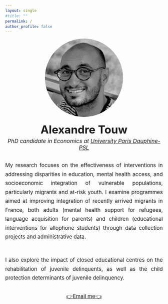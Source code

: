 ```yaml
---
layout: single
#title: ""
permalink: /
author_profile: false
---
```


<style>
  .homepage-title {
    text-align: center;
    font-size: 2.2rem;
    font-weight: 700;
    margin-bottom: 0.3rem;
  }
  .homepage-subtitle {
    text-align: center;
    font-style: italic;
    font-size: 1.1rem;
    margin-bottom: 2rem;
  }
  .homepage-text {
    max-width: 700px;
    margin: 0 auto;
    text-align: justify;
    line-height: 1.7;
    font-size: 1.05rem;
  }
  .homepage-links {
    text-align: center;
    margin-top: 2rem;
    font-size: 1.05rem;
  }
</style>

<div style="text-align: center; margin-bottom: 1rem;">
  <img src="/images/profile.jpeg" alt="Profile picture" style="width:250px; height:250px; border-radius: 50%;">
</div>

<div class="homepage-title">
  Alexandre Touw
</div>

<div class="homepage-subtitle">
  PhD candidate in Economics at <a href="https://leda.dauphine.fr/">University Paris Dauphine-PSL</a>
</div>

<div class="homepage-text">
  My research focuses on the effectiveness of interventions in addressing disparities in education, mental health access, and socioeconomic integration of vulnerable populations, particularly migrants and at-risk youth. I examine programmes aimed at improving integration of recently arrived migrants in France, both adults (mental health support for refugees, language acquisition for parents) and children (educational interventions for allophone students) through data collection projects and administrative data.<br/><br/>
  
  I also explore the impact of closed educational centres on the rehabilitation of juvenile delinquents, as well as the child protection determinants of juvenile delinquency.
</div>

<div class="homepage-links">
   <a href="mailto:alexandre.touw@dauphine.psl.eu">👉Email me👈</a>
</div>